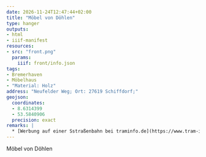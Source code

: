 ```yaml
---
date: 2026-11-24T12:47:44+02:00
title: "Möbel von Döhlen"
type: hanger
outputs:
- html
- iiif-manifest
resources:
- src: "front.png"
  params:
    iiif: front/info.json
tags:
- Bremerhaven
- Möbelhaus
- "Material: Holz"
address: "Neufelder Weg; Ort: 27619 Schiffdorf;"
geojson:
  coordinates:
  - 8.6314399
  - 53.5840906
  precision: exact
remarks: |
  * [Werbung auf einer Sstraßenbahn bei traminfo.de](https://www.tram-info.de/wagenp/bild.htm?bremerhaven&80)
---
```

Möbel
von Döhlen
